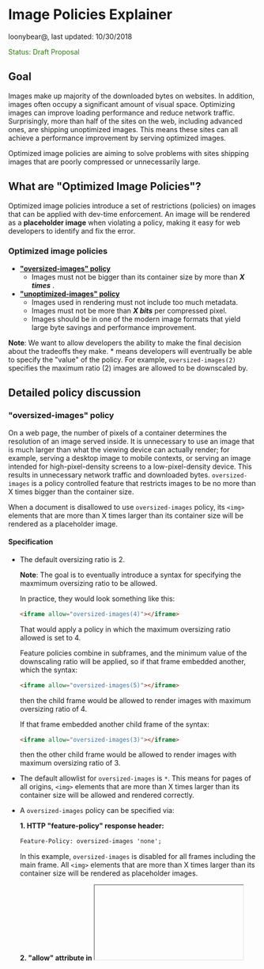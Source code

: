 #  Image Policies Explainer

loonybear@, last updated: 10/30/2018

<span style="color:#38761d;">Status: Draft Proposal</span>


## Goal

Images make up majority of the downloaded bytes on websites. In addition, images often occupy a significant amount of visual space. Optimizing images can improve loading performance and reduce network traffic. Surprisingly, more than half of the sites on the web, including advanced ones, are shipping unoptimized images. This means these sites can all achieve a performance improvement by serving optimized images.

Optimized image policies are aiming to solve problems with sites shipping images that are poorly compressed or unnecessarily large.


## What are "Optimized Image Policies"?

Optimized image policies introduce a set of restrictions (policies) on images that can be applied with dev-time enforcement. An image will be rendered as a **placeholder image** when violating a policy, making it easy for web developers to identify and fix the error.


### Optimized image policies

*   **["oversized-images" policy](#oversized-images)**
    *   Images must not be bigger than its container size by more than _***X times***_ .
*   **["unoptimized-images" policy](#unoptimized-images)**
    *   Images used in rendering must not include too much metadata.
    *   Images must not be more than _***X bits***_ per compressed pixel.
    *   Images should be in one of the modern image formats that yield large byte savings and performance improvement.

**Note**: We want to allow developers the ability to make the final decision about the tradeoffs they make. * means developers will eventrually be able to specify the "value" of the policy. For example, `oversized-images(2)` specifies the maximum ratio (2) images are allowed to be downscaled by.


## Detailed policy discussion

<a name="oversized-images">
   
### "oversized-images" policy

</a>

On a web page, the number of pixels of a container determines the resolution of an image served inside. It is unnecessary to use an image that is much larger than what the viewing device can actually render; for example, serving a desktop image to mobile contexts, or serving an image intended for high-pixel-density screens to a low-pixel-density device. This results in unnecessary network traffic and downloaded bytes. `oversized-images` is a policy controlled feature that restricts images to be no more than X times bigger than the container size.

When a document is disallowed to use `oversized-images` policy, its `<img>` elements that are more than X times larger than its container size will be rendered as a placeholder image.


#### Specification

- The default oversizing ratio is 2.

    **Note**: The goal is to eventually introduce a syntax for specifying the maxmimum oversizing ratio to be allowed.

    In practice, they would look something like this:

    ```html
    <iframe allow="oversized-images(4)"></iframe>
    ```
    That would apply a policy in which the maximum oversizing ratio allowed is set to 4.

    Feature policies combine in subframes, and the minimum value of the downscaling ratio will be applied, so if that frame embedded another, which the syntax:

    ```html
    <iframe allow="oversized-images(5)"></iframe>
    ```
    then the child frame would be allowed to render images with maximum oversizing ratio of 4.

    If that frame embedded another child frame of the syntax:

    ```html
    <iframe allow="oversized-images(3)"></iframe>
    ```
    then the other child frame would be allowed to render images with maximum oversizing ratio of 3.

- The default allowlist for `oversized-images` is `*`. This means for pages of all origins,
`<img>` elements that are more than X times larger than its container size will be allowed and rendered correctly.

- A `oversized-images` policy can be specified via:

    **1. HTTP "feature-policy" response header:**
    ```html
    Feature-Policy: oversized-images 'none';
    ```
    In this example, `oversized-images` is disabled for all frames including the main frame. All `<img>` elements that are more than X times larger than its container size will be rendered as placeholder images.

    **2. "allow" attribute in <iframe>:**
    ```html
    <iframe src="https://example.com" allow="oversized-images 'self' https://foo.com;">
    ```
    In this example, "oversized-images" is disabled everywhere except on the origin of the main document and on `https://foo.com`.


#### Examples

<table>
  <tr align="center">
   <td width="400">Feature-Policy: oversized-images 'none';</td>
   <td width="400">Feature-Policy: oversized-images *;</td>
  </tr>
  <tr align="center">
   <td>
<img src="resources/max-ds-img-disabled1.png" width="80%">
   </td>
   <td>
<img src="resources/max-ds-img-enabled1.png" width="80%">
   </td>
  </tr>
</table>

For an `<img>` element, if neither the width or the height of the source image exceeds the number of pixels allowed by the policy in the container (by default, 2 times of its container's width of height), the image will be rendered correctly;  if both the width and the height of the source image exceed the limit, the image will be rendered as placeholder image.


<table>
  <tr align="center">
   <td width="400">Feature-Policy: oversized-images 'none';</td>
   <td width="400">Feature-Policy: oversized-images *;</td>
  </tr>
  <tr align="center">
   <td>
<img src="resources/max-ds-img-disabled0.png" width="80%">
   </td>
   <td>
<img src="resources/max-ds-img-enabled0.png" width="80%">
   </td>
  </tr>
</table>

For an `<img>` element, if neither the width or the height of the source image exceeds the number of pixels allowed by the policy in the container (by default, 2 times of its container's width or height), the image will be rendered correctly; if the width the source image exceeds the limit, the image will be rendered as placeholder image.


<table>
  <tr align="center">
   <td width="400">Feature-Policy: oversized-images 'none';</td>
   <td width="400">Feature-Policy: oversized-images *;</td>
  </tr>
  <tr align="center">
   <td>
<img src="resources/max-ds-img-disabled2.png" width="80%">
   </td>
   <td>
<img src="resources/max-ds-img-enabled2.png" width="80%">
   </td>
  </tr>
</table>

For an `<img>` element, if neither the width or the height of the source image exceeds the number of pixels allowed by the policy in the container (by default, 2 times of its container's width or height), the image will be rendered correctly; if the height the source image exceeds the limit, the image will be rendered as placeholder image.
</br></br>

<a name="unoptimized-images">

### "unoptimized-images" policy

</a>

When optimizing images, the file size should be kept as small as possible. The larger the download size is, the longer it takes a page to load. Stripping metadata, picking a good image format, and using image compression, are all common ways to optimize an image's file size. `unoptimized-images` is a policy controlled feature that restricts images to have a file size (in terms of number of bytes) no more than X times bigger than the image size (width * height) on the web page.

When a document is disallowed to use `unoptimized-images` policy, its `<img>` elements whose file sizes are too big will be rendered as placeholder images.


#### Specification
- The default maximum file size of an optimized image is calculated as following:
    
   ```metadata size limit + byte-per-pixel ratio * image resolution```
    + For images of one of the modern formates (JPEG, PNG, GIF, WEBP, and SVG)
        + The default metadata size limit is tentatively 1KB.
        + The default byte-per-pixel ratio is tentatively 0.5.
    + For images of other legacy formats   
        + The metadata size limit is set to 0KB.
        + The byte-per-pixel ratio is set to 0.

    **Note**: We want to allow developers the ability to make the final decision about the tradeoffs they make. The goal is to eventually introduce a syntax for specifying their own parameters.

    In practice, they would look something like this:

    ```html
    <iframe allow="unoptimized-images(1.5, 0.4)"></iframe>
    ```
    That would apply a policy in which the metadata size limit is set to 1.5KB and the byte-per-pixel ratio is set to 0.4.  
   
    Feature policies combine in subframes, and the minimum value of the parameters will be applied, so if that frame embedded another, which the syntax:

    ```html
    <iframe allow="unoptimized-images(2, 0.2)"></iframe>
    ```
    then the child frame would be allowed to render images with metadata size limit of 1.5KB and byte-per-pixel ratio of 0.2. 

- The default allowlist for `unoptimized-images` is `*`. This means for pages of all origins, `<img>` elements whose file sizes exceeds the compression ratio will be allowed and rendered correctly.


- A `unoptimized-images` policy can be specified via:

    **1. HTTP "feature-policy" response header:**
    ```html
    Feature-Policy: unoptimized-images 'none';
    ```
    In this example, `unoptimized-images` is disabled for all frames including the main frame. All `<img>` elements whose file sizes exceeds the limit will be rendered as placeholder images.

    **2. "allow" attribute in <iframe>:**
    ```html
    <iframe src="https://example.com" allow="unoptimized-images 'self' https://foo.com;">
    ```
    In this example, `unoptimized-images` is disabled everywhere except on the origin of the main document and on `https://foo.com`.


#### Examples

<table>
  <tr align="center">
   <td width="400">Feature-Policy: unoptimized-images 'none'; </td>
   <td width="400">Feature-Policy: unoptimized-images *; </td>
  </tr>
  <tr align="center">
   <td>
 <img src="resources/unoptimized-disabled.png" width="80%"> 
   </td>
   <td>
 <img src="resources/unoptimized-enabled.png" width="80%"> 
   </td>
  </tr>
</table>

For an `<img>` element, if its file size is within the limit, the image will be rendered correctly; otherwise the image will be rendered as placeholder images.


**Future Development**

Image formats affect file size. We want to support different default values for different image formats.
We want to allow developers to specify the parameters as well. In practice, they would look something like this:
```html    
<iframe allow="unoptimized-images(BMP(1, 0.5), JPG(2, 0.2))"></iframe>
```
Note: any otherwise unspecified formats will be using the default values. 


